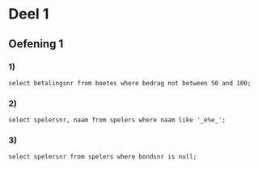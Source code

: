 # Deel 1
## Oefening 1
### 1)
```
select betalingsnr from boetes where bedrag not between 50 and 100;
```
### 2)
```
select spelersnr, naam from spelers where naam like '_e%e_';
```
### 3)
```
select spelersnr from spelers where bondsnr is null;
```